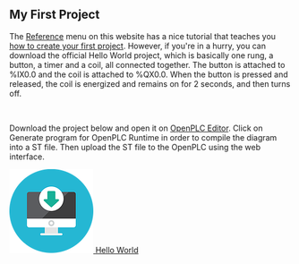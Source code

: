 
## My First Project

The [Reference](/reference) menu on this website has a nice tutorial that
teaches you [how to create your first project](/reference-your-first-project).
However, if you're in a hurry, you can download the official Hello World
project, which is basically one rung, a button, a timer and a coil, all
connected together. The button is attached to %IX0.0 and the coil is attached
to %QX0.0. When the button is pressed and released, the coil is energized and
remains on for 2 seconds, and then turns off.

<img src="/runtime/img/myprogram.webp" alt=""/>

Download the project below and open it on [OpenPLC Editor](/plcopen-editor).
Click on Generate
program for OpenPLC Runtime in order to compile the diagram into a ST file.
Then upload the ST file to the OpenPLC using the web interface.

<div class="download-link">
    <a href="https://docs.google.com/uc?export=download&confirm=no_antivirus&id=1fv8XZA5306ZhrdAclzRdoZdv0E6_EUzA">
      <img src="/assets/img/download.png" alt=""/>
      <span>Hello World</span>
    </a>
</div>
